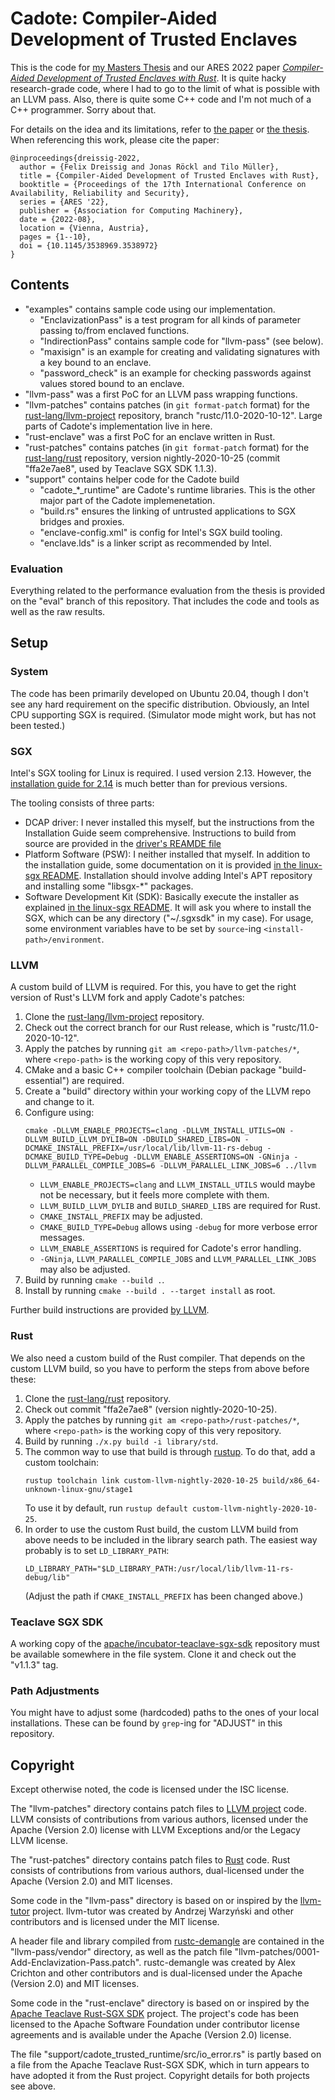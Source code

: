 Cadote: Compiler-Aided Development of Trusted Enclaves
======================================================

This is the code for [my Masters Thesis](https://www.f30.me/files/masters-thesis.pdf) and our ARES 2022 paper [*Compiler-Aided Development of Trusted Enclaves with Rust*](https://dl.acm.org/doi/10.1145/3538969.3538972?cid=99660549531).
It is quite hacky research-grade code, where I had to go to the limit of what is possible with an LLVM pass.
Also, there is quite some C++ code and I'm not much of a C++ programmer.
Sorry about that.

For details on the idea and its limitations, refer to [the paper](https://dl.acm.org/doi/10.1145/3538969.3538972?cid=99660549531) or [the thesis](https://www.f30.me/files/masters-thesis.pdf).
When referencing this work, please cite the paper:

```
@inproceedings{dreissig-2022,
  author = {Felix Dreissig and Jonas Röckl and Tilo Müller},
  title = {Compiler-Aided Development of Trusted Enclaves with Rust},
  booktitle = {Proceedings of the 17th International Conference on Availability, Reliability and Security},
  series = {ARES '22},
  publisher = {Association for Computing Machinery},
  date = {2022-08},
  location = {Vienna, Austria},
  pages = {1--10},
  doi = {10.1145/3538969.3538972}
}
```

Contents
--------
* "examples" contains sample code using our implementation.
  * "EnclavizationPass" is a test program for all kinds of parameter passing to/from enclaved functions.
  * "IndirectionPass" contains sample code for "llvm-pass" (see below).
  * "maxisign" is an example for creating and validating signatures with a key bound to an enclave.
  * "password_check" is an example for checking passwords against values stored bound to an enclave.
* "llvm-pass" was a first PoC for an LLVM pass wrapping functions.
* "llvm-patches" contains patches (in `git format-patch` format) for the [rust-lang/llvm-project](https://github.com/rust-lang/llvm-project) repository, branch "rustc/11.0-2020-10-12". Large parts of Cadote's implementation live in here.
* "rust-enclave" was a first PoC for an enclave written in Rust.
* "rust-patches" contains patches (in `git format-patch` format) for the [rust-lang/rust](https://github.com/rust-lang/rust) repository, version nightly-2020-10-25 (commit "ffa2e7ae8", used by Teaclave SGX SDK 1.1.3).
* "support" contains helper code for the Cadote build
  * "cadote_\*_runtime" are Cadote's runtime libraries. This is the other major part of the Cadote implemenetation.
  * "build.rs" ensures the linking of untrusted applications to SGX bridges and proxies.
  * "enclave-config.xml" is config for Intel's SGX build tooling.
  * "enclave.lds" is a linker script as recommended by Intel.

### Evaluation
Everything related to the performance evaluation from the thesis is provided on the "eval" branch of this repository.
That includes the code and tools as well as the raw results.

Setup
-----
### System
The code has been primarily developed on Ubuntu 20.04, though I don't see any hard requirement on the specific distribution.
Obviously, an Intel CPU supporting SGX is required.
(Simulator mode might work, but has not been tested.)

### SGX
Intel's SGX tooling for Linux is required.
I used version 2.13.
However, the [installation guide for 2.14](https://download.01.org/intel-sgx/sgx-linux/2.14/docs/Intel_SGX_SW_Installation_Guide_for_Linux.pdf) is much better than for previous versions.

The tooling consists of three parts:

* DCAP driver: I never installed this myself, but the instructions from the Installation Guide seem comprehensive.
  Instructions to build from source are provided in the [driver's REAMDE file](https://github.com/intel/SGXDataCenterAttestationPrimitives/blob/master/driver/linux/README.md)
* Platform Software (PSW): I neither installed that myself. In addition to the installation guide, some documentation on it is provided [in the linux-sgx README](https://github.com/intel/linux-sgx#install-the-intelr-sgx-psw-1).
  Installation should involve adding Intel's APT repository and installing some "libsgx-\*" packages.
* Software Development Kit (SDK): Basically execute the installer as explained [in the linux-sgx README](https://github.com/intel/linux-sgx#install-the-intelr-sgx-sdk-1).
  It will ask you where to install the SGX, which can be any directory ("~/.sgxsdk" in my case).
  For usage, some environment variables have to be set by `source`-ing `<install-path>/environment`.

### LLVM
A custom build of LLVM is required.
For this, you have to get the right version of Rust's LLVM fork and apply Cadote's patches:

1. Clone the [rust-lang/llvm-project](https://github.com/rust-lang/llvm-project) repository.
2. Check out the correct branch for our Rust release, which is "rustc/11.0-2020-10-12".
3. Apply the patches by running `git am <repo-path>/llvm-patches/*`, where `<repo-path>` is the working copy of this very repository.
4. CMake and a basic C++ compiler toolchain (Debian package "build-essential") are required.
5. Create a "build" directory within your working copy of the LLVM repo and change to it.
6. Configure using:
   ```
   cmake -DLLVM_ENABLE_PROJECTS=clang -DLLVM_INSTALL_UTILS=ON -DLLVM_BUILD_LLVM_DYLIB=ON -DBUILD_SHARED_LIBS=ON -DCMAKE_INSTALL_PREFIX=/usr/local/lib/llvm-11-rs-debug -DCMAKE_BUILD_TYPE=Debug -DLLVM_ENABLE_ASSERTIONS=ON -GNinja -DLLVM_PARALLEL_COMPILE_JOBS=6 -DLLVM_PARALLEL_LINK_JOBS=6 ../llvm
   ```
   * `LLVM_ENABLE_PROJECTS=clang` and `LLVM_INSTALL_UTILS` would maybe not be necessary, but it feels more complete with them.
   * `LLVM_BUILD_LLVM_DYLIB` and `BUILD_SHARED_LIBS` are required for Rust.
   * `CMAKE_INSTALL_PREFIX` may be adjusted.
   * `CMAKE_BUILD_TYPE=Debug` allows using `-debug` for more verbose error messages.
   * `LLVM_ENABLE_ASSERTIONS` is required for Cadote's error handling.
   * `-GNinja`, `LLVM_PARALLEL_COMPILE_JOBS` and `LLVM_PARALLEL_LINK_JOBS` may also be adjusted.
7. Build by running `cmake --build .`.
8. Install by running `cmake --build . --target install` as root.

Further build instructions are provided [by LLVM](https://llvm.org/docs/CMake.html).

### Rust
We also need a custom build of the Rust compiler.
That depends on the custom LLVM build, so you have to perform the steps from above before these:

1. Clone the [rust-lang/rust](https://github.com/rust-lang/rust) repository.
2. Check out commit "ffa2e7ae8" (version nightly-2020-10-25).
3. Apply the patches by running `git am <repo-path>/rust-patches/*`, where `<repo-path>` is the working copy of this very repository.
4. Build by running `./x.py build -i library/std`.
5. The common way to use that build is through [rustup](https://rustup.rs). To do that, add a custom toolchain:
   ```
   rustup toolchain link custom-llvm-nightly-2020-10-25 build/x86_64-unknown-linux-gnu/stage1
   ```
   To use it by default, run `rustup default custom-llvm-nightly-2020-10-25`.
6. In order to use the custom Rust build, the custom LLVM build from above needs to be included in the library search path.
   The easiest way probably is to set `LD_LIBRARY_PATH`:
   ```
   LD_LIBRARY_PATH="$LD_LIBRARY_PATH:/usr/local/lib/llvm-11-rs-debug/lib"
   ```
   (Adjust the path if `CMAKE_INSTALL_PREFIX` has been changed above.)

### Teaclave SGX SDK
A working copy of the [apache/incubator-teaclave-sgx-sdk](https://github.com/apache/incubator-teaclave-sgx-sdk) repository must be available somewhere in the file system.
Clone it and check out the "v1.1.3" tag.

### Path Adjustments
You might have to adjust some (hardcoded) paths to the ones of your local installations. These can be found by `grep`-ing for "ADJUST" in this repository.

Copyright
---------
Except otherwise noted, the code is licensed under the ISC license.

The "llvm-patches" directory contains patch files to [LLVM project](https://github.com/llvm/llvm-project) code. LLVM consists of contributions from various authors, licensed under the Apache (Version 2.0) license with LLVM Exceptions and/or the Legacy LLVM license.

The "rust-patches" directory contains patch files to [Rust](https://github.com/rust-lang/rust) code. Rust consists of contributions from various authors, dual-licensed under the Apache (Version 2.0) and MIT licenses.

Some code in the "llvm-pass" directory is based on or inspired by the [llvm-tutor](https://github.com/banach-space/llvm-tutor) project. llvm-tutor was created by Andrzej Warzyński and other contributors and is licensed under the MIT license.

A header file and library compiled from [rustc-demangle](https://github.com/alexcrichton/rustc-demangle) are contained in the "llvm-pass/vendor" directory, as well as the patch file "llvm-patches/0001-Add-Enclavization-Pass.patch". rustc-demangle was created by Alex Crichton and other contributors and is dual-licensed under the Apache (Version 2.0) and MIT licenses.

Some code in the "rust-enclave" directory is based on or inspired by the [Apache Teaclave Rust-SGX SDK](https://github.com/apache/incubator-teaclave-sgx-sdk) project. The project's code has been licensed to the Apache Software Foundation under contributor license agreements and is available under the Apache (Version 2.0) license.

The file "support/cadote_trusted_runtime/src/io_error.rs" is partly based on a file from the Apache Teaclave Rust-SGX SDK, which in turn appears to have adopted it from the Rust project. Copyright details for both projects see above.
